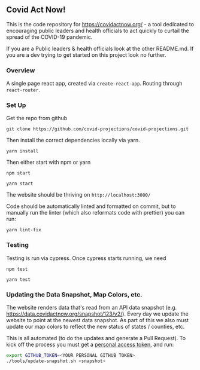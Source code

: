 ## Covid Act Now!

This is the code repository for https://covidactnow.org/ - a tool dedicated to encouraging public leaders and health officials to act quickly to curtail the spread of the COVID-19 pandemic.

If you are a Public leaders & health officials look at the other README.md.
If you are a dev trying to get started on this project look no further.

### Overview

A single page react app, created via `create-react-app`. Routing through `react-router`.


### Set Up

Get the repo from github
```
git clone https://github.com/covid-projections/covid-projections.git
```

Then install the correct dependencies locally via yarn.
```
yarn install
```

Then either start with npm or yarn

```
npm start
```

```
yarn start
```

The website should be thriving on `http://localhost:3000/`


Code should be automatically linted and formatted on commit, but to manually run the linter (which also reformats code with prettier) you can run:
```
yarn lint-fix
```

### Testing

Testing is run via cypress. Once cypress starts running, we need

```
npm test
```
```
yarn test
```

### Updating the Data Snapshot, Map Colors, etc.
The website renders data that's read from an API data snapshot (e.g.
https://data.covidactnow.org/snapshot/123/v2/). Every day we update the website
to point at the newest data snapshot. As part of this we also must update our
map colors to reflect the new status of states / counties, etc.

This is all automated (to do the updates and generate a Pull Request). To kick off the process you must get a
[personal access token](https://help.github.com/en/github/authenticating-to-github/creating-a-personal-access-token-for-the-command-line),
and run:

```bash
export GITHUB_TOKEN=<YOUR PERSONAL GITHUB TOKEN>
./tools/update-snapshot.sh <snapshot>
```